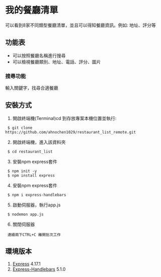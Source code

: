 # 我的餐廳清單
可以看到8家不同類型餐廳清單，並且可以得知餐廳資訊。例如: 地址、評分等

## 功能表
- 可以按照餐廳名稱進行搜尋
- 可以檢視餐廳類別、地址、電話、評分、圖片

### 搜尋功能
輸入關鍵字，找尋合適餐廳

## 安裝方式
1. 開啟終端機(Terminal)cd 到存放專案本機位置並執行:
```
 $ git clone https://github.com/ahnochen1029/restaurant_list_remote.git
```

2. 開啟終端機，進入該資料夾
```
 $ cd restaurant_list
```

3. 安裝npm express套件
```
 $ npm init -y
 $ npm install express
```

4. 安裝npm express套件
```
 $ npm i express-handlebars
```

5. 啟動伺服器，執行app.js
```
 $ nodemon app.js
```

6. 關閉伺服器
```
 連續兩下CTRL+C 離開批次工作
```

## 環境版本
1. [Express](https://expressjs.com/en/starter/installing.html) 4.17.1
2. [Express-Handlebars](https://www.npmjs.com/package/express-handlebars) 5.1.0